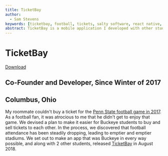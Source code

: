 ```yaml
---
title: TicketBay
author:
  - Sam Stevens
keywords: [ticketbay, football, tickets, salty software, react native, node.js]
abstract: TicketBay is a mobile application I developed with other students from The Ohio State University.
---
```


# TicketBay
[Download](https://www.salty.software/ticketbay/download)

## Co-Founder and Developer, Since Winter of 2017

## Columbus, Ohio

My roommate couldn't buy a ticket for the [Penn State football game in 2017](https://www.si.com/college-football/2017/10/28/penn-state-ohio-state-analysis-jt-barrett). As a football fan, it was atrocious to me that he didn't get to enjoy that game. We devised a plan to make it easier for Buckeye students to buy and sell tickets to each other. In the process, we discovered that football attendance has been steadily dropping, leading to emptier and emptier stadiums. We set out to make an app that was Buckeye in every way possible, and along with 2 other students, released [TicketBay](https://www.salty.software/ticketbay/download) in August 2018.


